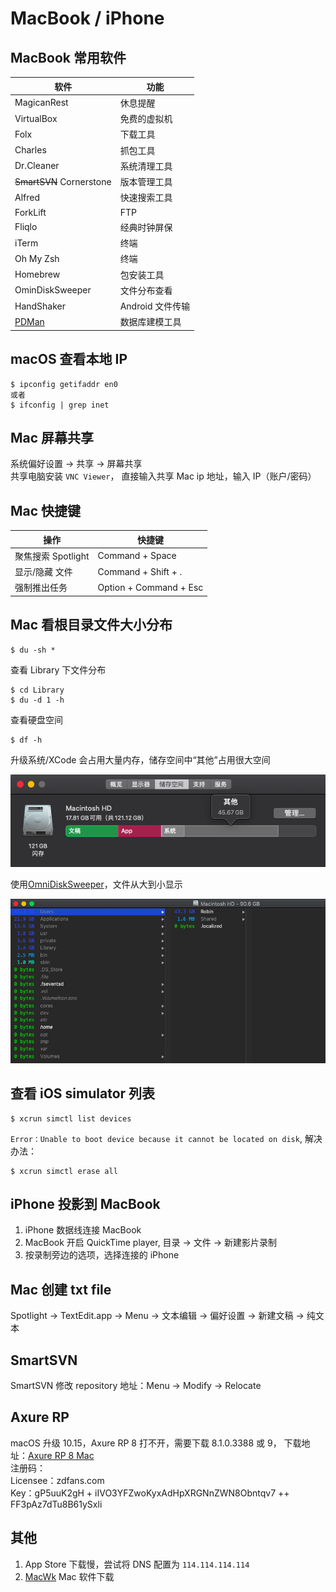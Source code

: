 # MacBook / iPhone

## MacBook 常用软件

| 软件                          | 功能             |
| ----------------------------- | ---------------- |
| MagicanRest                   | 休息提醒         |
| VirtualBox                    | 免费的虚拟机     |
| Folx                          | 下载工具         |
| Charles                       | 抓包工具         |
| Dr.Cleaner                    | 系统清理工具     |
| ~~SmartSVN~~ Cornerstone      | 版本管理工具     |
| Alfred                        | 快速搜索工具     |
| ForkLift                      | FTP              |
| Fliqlo                        | 经典时钟屏保     |
| iTerm                         | 终端             |
| Oh My Zsh                     | 终端             |
| Homebrew                      | 包安装工具       |
| OminDiskSweeper               | 文件分布查看     |
| HandShaker                    | Android 文件传输 |
| [PDMan](http://www.pdman.cn/) | 数据库建模工具   |

## macOS 查看本地 IP

```
$ ipconfig getifaddr en0
或者
$ ifconfig | grep inet
```

## Mac 屏幕共享

系统偏好设置 -> 共享 -> 屏幕共享  
共享电脑安装 `VNC Viewer`， 直接输入共享 Mac ip 地址，输入 IP（账户/密码）

## Mac 快捷键

| 操作               | 快捷键                 |
| ------------------ | ---------------------- |
| 聚焦搜索 Spotlight | Command + Space        |
| 显示/隐藏 文件     | Command + Shift + .    |
| 强制推出任务       | Option + Command + Esc |

## Mac 看根目录文件大小分布

```
$ du -sh *
```

查看 Library 下文件分布

```
$ cd Library
$ du -d 1 -h
```

查看硬盘空间

```
$ df -h
```

升级系统/XCode 会占用大量内存，储存空间中“其他”占用很大空间

![](../images/macOS_room_problem.png)

使用[OmniDiskSweeper](https://www.omnigroup.com/more/)，文件从大到小显示

![](../images/OminDiskSweeper.png)

## 查看 iOS simulator 列表

```
$ xcrun simctl list devices
```

`Error：Unable to boot device because it cannot be located on disk`, 解决办法：

```
$ xcrun simctl erase all
```

## iPhone 投影到 MacBook

1. iPhone 数据线连接 MacBook
2. MacBook 开启 QuickTime player, 目录 -> 文件 -> 新建影片录制
3. 按录制旁边的选项，选择连接的 iPhone

## Mac 创建 txt file

Spotlight -> TextEdit.app -> Menu -> 文本编辑 -> 偏好设置 -> 新建文稿 -> 纯文本

## SmartSVN

SmartSVN 修改 repository 地址：Menu -> Modify -> Relocate

## Axure RP

macOS 升级 10.15，Axure RP 8 打不开，需要下载 8.1.0.3388 或 9， 下载地址：[Axure RP 8 Mac](https://www.axure.com/release-history/rp8)  
注册码：  
Licensee：zdfans.com  
Key：gP5uuK2gH + iIVO3YFZwoKyxAdHpXRGNnZWN8Obntqv7 ++ FF3pAz7dTu8B61ySxli

## 其他

1. App Store 下载慢，尝试将 DNS 配置为 `114.114.114.114`
2. [MacWk](https://macwk.com/) Mac 软件下载
